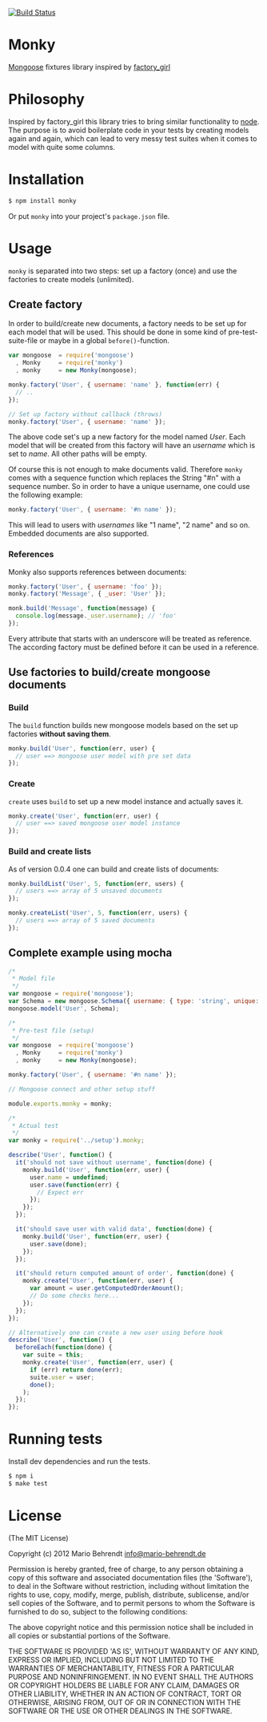 [![Build Status](https://secure.travis-ci.org/behrendtio/monky.png?branch=master)](https://travis-ci.org/behrendtio/monky)

# Monky

[Mongoose](http://mongoosejs.com) fixtures library inspired by [factory_girl](https://github.com/thoughtbot/factory_girl)

# Philosophy

Inspired by factory_girl this library tries to bring similar functionality to [node](http://nodejs.org). The purpose is to avoid boilerplate code in your tests by creating models again and again, which can lead to very messy test suites when it comes to model with quite some columns.

# Installation

```bash
$ npm install monky
```

Or put `monky` into your project's `package.json` file.

# Usage

`monky` is separated into two steps: set up a factory (once) and use the factories to create models (unlimited).

## Create factory

In order to build/create new documents, a factory needs to be set up for each model that will be used. This should be done in some kind of pre-test-suite-file or maybe in a global `before()`-function.

```js
var mongoose  = require('mongoose')
  , Monky     = require('monky')
  , monky     = new Monky(mongoose);

monky.factory('User', { username: 'name' }, function(err) {
  // ..
});

// Set up factory without callback (throws)
monky.factory('User', { username: 'name' });
```

The above code set's up a new factory for the model named _User_. Each model that will be created from this factory will have an _username_ which is set to _name_. All other paths will be empty.

Of course this is not enough to make documents valid. Therefore `monky` comes with a sequence function which replaces the String "#n" with a sequence number. So in order to have a unique username, one could use the following example:

```js
monky.factory('User', { username: '#n name' });
```

This will lead to users with _usernames_ like "1 name", "2 name" and so on. Embedded documents are also supported.

### References

Monky also supports references between documents:

```js
monky.factory('User', { username: 'foo' });
monky.factory('Message', { _user: 'User' });

monk.build('Message', function(message) {
  console.log(message._user.username); // 'foo'
});
```

Every attribute that starts with an underscore will be treated as reference. The
according factory must be defined before it can be used in a reference.

## Use factories to build/create mongoose documents

### Build

The `build` function builds new mongoose models based on the set up factories **without saving them**.

```js
monky.build('User', function(err, user) {
  // user ==> mongoose user model with pre set data
});
```

### Create

`create` uses `build` to set up a new model instance and actually saves it.

```js
monky.create('User', function(err, user) {
  // user ==> saved mongoose user model instance
});
```

### Build and create lists

As of version 0.0.4 one can build and create lists of documents:

```js
monky.buildList('User', 5, function(err, users) {
  // users ==> array of 5 unsaved documents
});

monky.createList('User', 5, function(err, users) {
  // users ==> array of 5 saved documents
});
```

## Complete example using mocha

```js
/*
 * Model file
 */
var mongoose = require('mongoose');
var Schema = new mongoose.Schema({ username: { type: 'string', unique: true, required: true }});
mongoose.model('User', Schema);

/*
 * Pre-test file (setup)
 */
var mongoose  = require('mongoose')
  , Monky     = require('monky')
  , monky     = new Monky(mongoose);

monky.factory('User', { username: '#n name' });

// Mongoose connect and other setup stuff

module.exports.monky = monky;

/*
 * Actual test
 */
var monky = require('../setup').monky;

describe('User', function() {
  it('should not save without username', function(done) {
    monky.build('User', function(err, user) {
      user.name = undefined;
      user.save(function(err) {
        // Expect err
      });
    });
  });

  it('should save user with valid data', function(done) {
    monky.build('User', function(err, user) {
      user.save(done);
    });
  });

  it('should return computed amount of order', function(done) {
    monky.create('User', function(err, user) {
      var amount = user.getComputedOrderAmount();
      // Do some checks here...
    });
  });
});

// Alternatively one can create a new user using before hook
describe('User', function() {
  beforeEach(function(done) {
    var suite = this;
    monky.create('User', function(err, user) {
      if (err) return done(err);
      suite.user = user;
      done();
    );
  });
});
```

# Running tests

Install dev dependencies and run the tests.

```bash
$ npm i
$ make test
```

# License

(The MIT License)

Copyright (c) 2012 Mario Behrendt <info@mario-behrendt.de>

Permission is hereby granted, free of charge, to any person obtaining a copy of this software and associated documentation files (the 'Software'), to deal in the Software without restriction, including without limitation the rights to use, copy, modify, merge, publish, distribute, sublicense, and/or sell copies of the Software, and to permit persons to whom the Software is furnished to do so, subject to the following conditions:

The above copyright notice and this permission notice shall be included in all copies or substantial portions of the Software.

THE SOFTWARE IS PROVIDED 'AS IS', WITHOUT WARRANTY OF ANY KIND, EXPRESS OR IMPLIED, INCLUDING BUT NOT LIMITED TO THE WARRANTIES OF MERCHANTABILITY, FITNESS FOR A PARTICULAR PURPOSE AND NONINFRINGEMENT. IN NO EVENT SHALL THE AUTHORS OR COPYRIGHT HOLDERS BE LIABLE FOR ANY CLAIM, DAMAGES OR OTHER LIABILITY, WHETHER IN AN ACTION OF CONTRACT, TORT OR OTHERWISE, ARISING FROM, OUT OF OR IN CONNECTION WITH THE SOFTWARE OR THE USE OR OTHER DEALINGS IN THE SOFTWARE.
